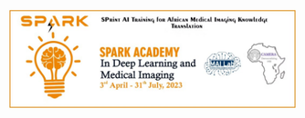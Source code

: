![alt text](https://github.com/CAMERA-MRI/SPARK2023/blob/main/SPARK_banner.jpeg)
<!--# Scan With Me (SWiM)

## SPARK Github

This Github repository serves as the access point to the Scan With Me (SWiM) training course resources. 

For more information about SWiM, the program's objectives, upcoming program including schedule and how to apply to attend, visit [SWiM's event website](https://event.fourwaves.com/swim). All training events are accessible to registered participarnts through SWiM's event website.

## About SWiM:

SWiM (Scan With Me) is a hybrid training initiative of the Consortium for Advancement of MRI Education and Research in Africa (CAMERA). The SWiM program is designed to advance the skill sets of MR imaging technologists practicing in imaging centers in Low-and-Middle-Income Countries (LMICs) in Africa, Latin America and South East Asia. SWiM implements [RAD-AID’s Teach-Try-Use](https://rad-aid.org/artificial-intelligence/) strategy, applied in [CAMERA’s SPARK AI training program](https://event.fourwaves.com/spark/pages), to rapidly provide MR image acquisition competences in resource-limited settings. In keeping with CAMERA’s training model, SWiM will use a combination of case-based and hands-on learning approaches to train a team of technologists who will work together as a network to grow their skills and collectively train others.

Given the relatively higher burden of cardiovascular disease in LMICs and the limited cardiac diagnostic imaging capacity in the region, coupled with the lack of postgraduate training in cardiac MRI (CMR), the first SWiM program will focus on CMR. This first program is in collaboration with the [Courtis CMR Research Group](https://www.cmr-ri-mcgill.ca/) at the [Division of Cardiology, McGill University Health Centre (MUHC)](http://www.cardiomuhc.ca/), [Siemens Healthineers](https://www.siemens-healthineers.com/), [Circle Cardiovascular imaging Inc.](https://www.circlecvi.com/), [Accuread Radiology Nigeria LTD](https://accureadradiology.com/), and [EuraCare Multi-Specialist Hospital, Nigeria](https://www.euracarehealth.com/) and supported by the McGill University Doctoral Internship Program and Global Mobility Awards. Fifteen MR technologists from 6 imaging centers in Africa, South East Asia, and Latin America will participate in the first SWiM program and trained to acquire high quality and best value CMR including emerging advanced contrast-free techniques such as the [O2-Sensitive CMR technique (BMORE)](https://www.cmr-ri-mcgill.ca/air-team) developed by Prof Matthias Friedrich at MUHC.

The pilot SWiM program will run from **August 22nd to October 7th 2023** with the goal of producing a team of technologists that will work together to implement a standard CMR protocol optimized for cardiac imaging at their centers (i.e., in LMICs). The program will also introduce practical aspects of CMR imaging and guide the participants to produce a CMR case series report for dissemination of unique cases. By applying their knowledge toward imaging unique CMR cases, SWiM will produce a cohort of well trained technologists competent enough to provide high quality CMR for clinical and research applications in LMICs.
-->
